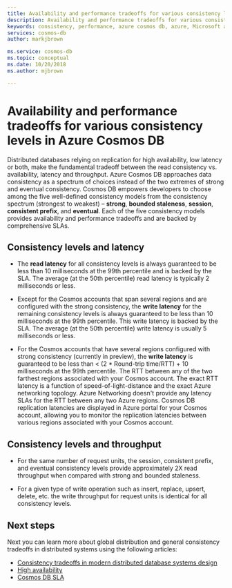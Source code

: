 ```yaml
---
title: Availability and performance tradeoffs for various consistency levels in Azure Cosmos DB
description: Availability and performance tradeoffs for various consistency levels in Azure Cosmos DB.
keywords: consistency, performance, azure cosmos db, azure, Microsoft azure
services: cosmos-db
author: markjbrown

ms.service: cosmos-db
ms.topic: conceptual
ms.date: 10/20/2018
ms.author: mjbrown

---
```


# Availability and performance tradeoffs for various consistency levels in Azure Cosmos DB

Distributed databases relying on replication for high availability, low latency or both, make the fundamental tradeoff between the read consistency vs. availability, latency and throughput. Azure Cosmos DB approaches data consistency as a spectrum of choices instead of the two extremes of strong and eventual consistency. Cosmos DB empowers developers to choose among the five well-defined consistency models from the consistency spectrum (strongest to weakest) – **strong**, **bounded staleness**, **session**, **consistent prefix**, and **eventual**. Each of the five consistency models provides availability and performance tradeoffs and are backed by comprehensive SLAs.

## Consistency levels and latency

- The **read latency** for all consistency levels is always guaranteed to be less than 10 milliseconds at the 99th percentile and is backed by the SLA. The average (at the 50th percentile) read latency is typically 2 milliseconds or less.

- Except for the Cosmos accounts that span several regions and are configured with the strong consistency, the **write latency** for the remaining consistency levels is always guaranteed to be less than 10 milliseconds at the 99th percentile. This write latency is backed by the SLA. The average (at the 50th percentile) write latency is usually 5 milliseconds or less.

- For the Cosmos accounts that have several regions configured with strong consistency (currently in preview), the **write latency** is guaranteed to be less than < (2 * Round-trip time/RTT) + 10 milliseconds at the 99th percentile. The RTT between any of the two farthest regions associated with your Cosmos account. The exact RTT latency is a function of speed-of-light-distance and the exact Azure networking topology. Azure Networking doesn't provide any latency SLAs for the RTT between any two Azure regions. Cosmos DB replication latencies are displayed in Azure portal for your Cosmos account, allowing you to monitor the replication latencies between various regions associated with your Cosmos account.

## Consistency levels and throughput

- For the same number of request units, the session, consistent prefix, and eventual consistency levels provide approximately 2X read throughput when compared with strong and bounded staleness.

- For a given type of write operation such as insert, replace, upsert, delete, etc. the write throughput for request units is identical for all consistency levels.

## Next steps

Next you can learn more about global distribution and general consistency tradeoffs in distributed systems using the following articles:

* [Consistency tradeoffs in modern distributed database systems design](https://www.computer.org/web/csdl/index/-/csdl/mags/co/2012/02/mco2012020037-abs.html)
* [High availability](high-availability.md)
* [Cosmos DB SLA](https://azure.microsoft.com/support/legal/sla/cosmos-db/v1_2/)
